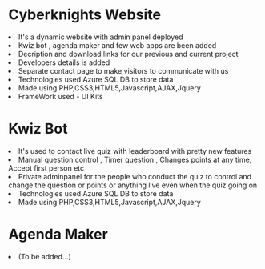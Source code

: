 # Cyberknights Website
<li> It's a dynamic website with admin panel deployed<br>
<li> Kwiz bot , agenda maker and few web apps are been added <br>
<li> Decription and download links for our previous and current project<br>
<li> Developers details is added <br>
<li> Separate contact page to make visitors to communicate with us<br>
<li> Technologies used Azure SQL DB to store data<br>
<li> Made using PHP,CSS3,HTML5,Javascript,AJAX,Jquery<br>
<li> FrameWork used - UI Kits<br>

# Kwiz Bot
<li> It's used to contact live quiz with leaderboard with pretty new features <br>
<li> Manual question control , Timer question , Changes points at any time, Accept first person etc<br>
<li> Private adminpanel for the people who conduct the quiz to control and change the question or points or anything live even when the quiz going on<br>
<li> Technologies used Azure SQL DB to store data <br>
<li> Made using PHP,CSS3,HTML5,Javascript,AJAX,Jquery<br>

# Agenda Maker 
<li> (To be added...)<br>
